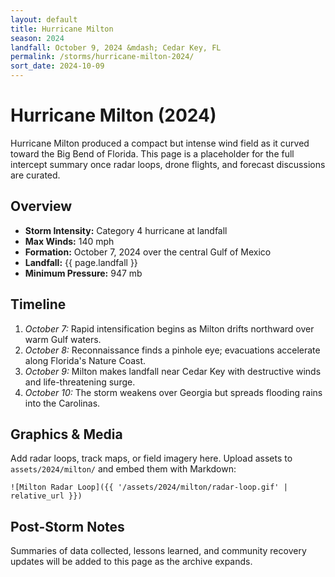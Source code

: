 ```yaml
---
layout: default
title: Hurricane Milton
season: 2024
landfall: October 9, 2024 &mdash; Cedar Key, FL
permalink: /storms/hurricane-milton-2024/
sort_date: 2024-10-09
---
```


# Hurricane Milton (2024)

Hurricane Milton produced a compact but intense wind field as it curved toward the Big Bend of Florida. This page is a placeholder for the full intercept summary once radar loops, drone flights, and forecast discussions are curated.

## Overview

- **Storm Intensity:** Category 4 hurricane at landfall
- **Max Winds:** 140 mph
- **Formation:** October 7, 2024 over the central Gulf of Mexico
- **Landfall:** {{ page.landfall }}
- **Minimum Pressure:** 947 mb

## Timeline

1. *October 7:* Rapid intensification begins as Milton drifts northward over warm Gulf waters.
2. *October 8:* Reconnaissance finds a pinhole eye; evacuations accelerate along Florida's Nature Coast.
3. *October 9:* Milton makes landfall near Cedar Key with destructive winds and life-threatening surge.
4. *October 10:* The storm weakens over Georgia but spreads flooding rains into the Carolinas.

## Graphics & Media

Add radar loops, track maps, or field imagery here. Upload assets to `assets/2024/milton/` and embed them with Markdown:

```
![Milton Radar Loop]({{ '/assets/2024/milton/radar-loop.gif' | relative_url }})
```

## Post-Storm Notes

Summaries of data collected, lessons learned, and community recovery updates will be added to this page as the archive expands.
